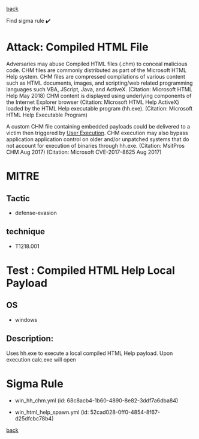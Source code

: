 
[back](../index.md)

Find sigma rule :heavy_check_mark: 

# Attack: Compiled HTML File 

Adversaries may abuse Compiled HTML files (.chm) to conceal malicious code. CHM files are commonly distributed as part of the Microsoft HTML Help system. CHM files are compressed compilations of various content such as HTML documents, images, and scripting/web related programming languages such VBA, JScript, Java, and ActiveX. (Citation: Microsoft HTML Help May 2018) CHM content is displayed using underlying components of the Internet Explorer browser (Citation: Microsoft HTML Help ActiveX) loaded by the HTML Help executable program (hh.exe). (Citation: Microsoft HTML Help Executable Program)

A custom CHM file containing embedded payloads could be delivered to a victim then triggered by [User Execution](https://attack.mitre.org/techniques/T1204). CHM execution may also bypass application application control on older and/or unpatched systems that do not account for execution of binaries through hh.exe. (Citation: MsitPros CHM Aug 2017) (Citation: Microsoft CVE-2017-8625 Aug 2017)

# MITRE
## Tactic
  - defense-evasion


## technique
  - T1218.001


# Test : Compiled HTML Help Local Payload
## OS
  - windows


## Description:
Uses hh.exe to execute a local compiled HTML Help payload.
Upon execution calc.exe will open


# Sigma Rule
 - win_hh_chm.yml (id: 68c8acb4-1b60-4890-8e82-3ddf7a6dba84)

 - win_html_help_spawn.yml (id: 52cad028-0ff0-4854-8f67-d25dfcbc78b4)



[back](../index.md)
